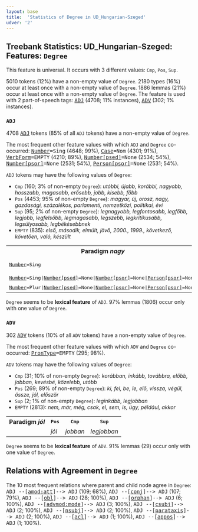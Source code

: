 ```yaml
---
layout: base
title:  'Statistics of Degree in UD_Hungarian-Szeged'
udver: '2'
---
```


## Treebank Statistics: UD_Hungarian-Szeged: Features: `Degree`

This feature is universal.
It occurs with 3 different values: `Cmp`, `Pos`, `Sup`.

5010 tokens (12%) have a non-empty value of `Degree`.
2180 types (16%) occur at least once with a non-empty value of `Degree`.
1886 lemmas (21%) occur at least once with a non-empty value of `Degree`.
The feature is used with 2 part-of-speech tags: <tt><a href="hu_szeged-pos-ADJ.html">ADJ</a></tt> (4708; 11% instances), <tt><a href="hu_szeged-pos-ADV.html">ADV</a></tt> (302; 1% instances).

### `ADJ`

4708 <tt><a href="hu_szeged-pos-ADJ.html">ADJ</a></tt> tokens (85% of all `ADJ` tokens) have a non-empty value of `Degree`.

The most frequent other feature values with which `ADJ` and `Degree` co-occurred: <tt><a href="hu_szeged-feat-Number.html">Number</a></tt><tt>=Sing</tt> (4648; 99%), <tt><a href="hu_szeged-feat-Case.html">Case</a></tt><tt>=Nom</tt> (4301; 91%), <tt><a href="hu_szeged-feat-VerbForm.html">VerbForm</a></tt><tt>=EMPTY</tt> (4210; 89%), <tt><a href="hu_szeged-feat-Number-psed.html">Number[psed]</a></tt><tt>=None</tt> (2534; 54%), <tt><a href="hu_szeged-feat-Number-psor.html">Number[psor]</a></tt><tt>=None</tt> (2531; 54%), <tt><a href="hu_szeged-feat-Person-psor.html">Person[psor]</a></tt><tt>=None</tt> (2531; 54%).

`ADJ` tokens may have the following values of `Degree`:

* `Cmp` (160; 3% of non-empty `Degree`): <em>utóbbi, újabb, korábbi, nagyobb, hosszabb, magasabb, erősebb, jobb, kisebb, főbb</em>
* `Pos` (4453; 95% of non-empty `Degree`): <em>magyar, új, orosz, nagy, gazdasági, százalékos, parlamenti, nemzetközi, politikai, évi</em>
* `Sup` (95; 2% of non-empty `Degree`): <em>legnagyobb, legfontosabb, legfőbb, legjobb, legfelsőbb, legmagasabb, legszebb, legkritikusabb, legsúlyosabb, legbékésebbnek</em>
* `EMPTY` (835): <em>első, második, elmúlt, jövő, 2000., 1999., következő, követően, való, készült</em>

<table>
  <tr><th>Paradigm <i>nagy</i></th><th><tt>Pos</tt></th><th><tt>Cmp</tt></th><th><tt>Sup</tt></th></tr>
  <tr><td><tt><tt><a href="hu_szeged-feat-Number.html">Number</a></tt><tt>=Sing</tt></tt></td><td><em>nagy</em></td><td><em>nagyobb, nagyobbik</em></td><td><em>legnagyobb</em></td></tr>
  <tr><td><tt><tt><a href="hu_szeged-feat-Number.html">Number</a></tt><tt>=Sing</tt>|<tt><a href="hu_szeged-feat-Number-psed.html">Number[psed]</a></tt><tt>=None</tt>|<tt><a href="hu_szeged-feat-Number-psor.html">Number[psor]</a></tt><tt>=None</tt>|<tt><a href="hu_szeged-feat-Person-psor.html">Person[psor]</a></tt><tt>=None</tt></tt></td><td><em>nagy</em></td><td><em>nagyobb</em></td><td><em>legnagyobb</em></td></tr>
  <tr><td><tt><tt><a href="hu_szeged-feat-Number.html">Number</a></tt><tt>=Plur</tt>|<tt><a href="hu_szeged-feat-Number-psed.html">Number[psed]</a></tt><tt>=None</tt>|<tt><a href="hu_szeged-feat-Number-psor.html">Number[psor]</a></tt><tt>=None</tt>|<tt><a href="hu_szeged-feat-Person-psor.html">Person[psor]</a></tt><tt>=None</tt></tt></td><td><em>nagyok</em></td><td></td><td></td></tr>
</table>

`Degree` seems to be **lexical feature** of `ADJ`. 97% lemmas (1806) occur only with one value of `Degree`.

### `ADV`

302 <tt><a href="hu_szeged-pos-ADV.html">ADV</a></tt> tokens (10% of all `ADV` tokens) have a non-empty value of `Degree`.

The most frequent other feature values with which `ADV` and `Degree` co-occurred: <tt><a href="hu_szeged-feat-PronType.html">PronType</a></tt><tt>=EMPTY</tt> (295; 98%).

`ADV` tokens may have the following values of `Degree`:

* `Cmp` (31; 10% of non-empty `Degree`): <em>korábban, inkább, továbbra, előbb, jobban, kevésbé, közelebb, utóbb</em>
* `Pos` (269; 89% of non-empty `Degree`): <em>ki, fel, be, le, elő, vissza, végül, össze, jól, először</em>
* `Sup` (2; 1% of non-empty `Degree`): <em>leginkább, legjobban</em>
* `EMPTY` (2813): <em>nem, már, még, csak, el, sem, is, úgy, például, akkor</em>

<table>
  <tr><th>Paradigm <i>jól</i></th><th><tt>Pos</tt></th><th><tt>Cmp</tt></th><th><tt>Sup</tt></th></tr>
  <tr><td><tt></tt></td><td><em>jól</em></td><td><em>jobban</em></td><td><em>legjobban</em></td></tr>
</table>

`Degree` seems to be **lexical feature** of `ADV`. 91% lemmas (29) occur only with one value of `Degree`.

## Relations with Agreement in `Degree`

The 10 most frequent relations where parent and child node agree in `Degree`:
<tt>ADJ --[<tt><a href="hu_szeged-dep-amod-att.html">amod:att</a></tt>]--> ADJ</tt> (109; 68%),
<tt>ADJ --[<tt><a href="hu_szeged-dep-conj.html">conj</a></tt>]--> ADJ</tt> (107; 79%),
<tt>ADJ --[<tt><a href="hu_szeged-dep-obl.html">obl</a></tt>]--> ADJ</tt> (28; 100%),
<tt>ADJ --[<tt><a href="hu_szeged-dep-orphan.html">orphan</a></tt>]--> ADJ</tt> (6; 100%),
<tt>ADJ --[<tt><a href="hu_szeged-dep-advmod-mode.html">advmod:mode</a></tt>]--> ADJ</tt> (3; 100%),
<tt>ADJ --[<tt><a href="hu_szeged-dep-csubj.html">csubj</a></tt>]--> ADJ</tt> (2; 100%),
<tt>ADJ --[<tt><a href="hu_szeged-dep-nsubj.html">nsubj</a></tt>]--> ADJ</tt> (2; 100%),
<tt>ADJ --[<tt><a href="hu_szeged-dep-parataxis.html">parataxis</a></tt>]--> ADJ</tt> (2; 100%),
<tt>ADJ --[<tt><a href="hu_szeged-dep-acl.html">acl</a></tt>]--> ADJ</tt> (1; 100%),
<tt>ADJ --[<tt><a href="hu_szeged-dep-appos.html">appos</a></tt>]--> ADJ</tt> (1; 100%).

